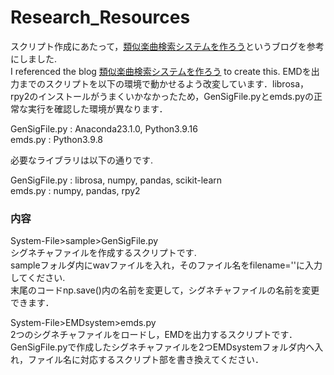 # Research_Resources
スクリプト作成にあたって，[類似楽曲検索システムを作ろう](https://aidiary.hatenablog.com/entry/20121014/1350211413)というブログを参考にしました.  
I referenced the blog [類似楽曲検索システムを作ろう](https://aidiary.hatenablog.com/entry/20121014/1350211413) to create this.
EMDを出力までのスクリプトを以下の環境で動かせるよう改変しています．librosa，rpy2のインストールがうまくいかなかったため，GenSigFile.pyとemds.pyの正常な実行を確認した環境が異なります．  
  
GenSigFile.py : Anaconda23.1.0, Python3.9.16  
emds.py : Python3.9.8  
  
必要なライブラリは以下の通りです.  
  
GenSigFile.py : librosa, numpy, pandas, scikit-learn  
emds.py : numpy, pandas, rpy2  
  
### 内容
System-File>sample>GenSigFile.py  
シグネチャファイルを作成するスクリプトです.  
sampleフォルダ内にwavファイルを入れ，そのファイル名をfilename=''に入力してください.  
末尾のコードnp.save()内の名前を変更して，シグネチャファイルの名前を変更できます．  
  
System-File>EMDsystem>emds.py  
2つのシグネチャファイルをロードし，EMDを出力するスクリプトです．
GenSigFile.pyで作成したシグネチャファイルを2つEMDsystemフォルダ内へ入れ，ファイル名に対応するスクリプト部を書き換えてください．  
